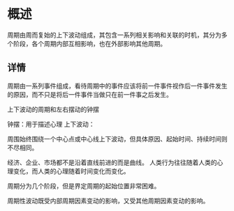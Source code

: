 # 概述
周期由周而复始的上下波动组成，其包含一系列相关影响和关联的时机，其分为多个阶段，各个周期内部互相影响，也在外部影响其他周期。

## 详情
周期由一系列事件组成，看待周期中的事件应该将前一件事件视作后一件事件发生的原因，而不只是将后一件事件当做只在前一件事之后发生。

上下波动的周期和左右摆动的钟摆

钟摆：用于描述心理
上下波动：

周围始终围绕一个中心点或中心线上下波动，但具体原因、起始时间、持续时间则不尽相同。

经济、企业、市场都不是沿着直线前进的而是曲线。
人类行为往往随着人类的心理变化，而人类的心理随着时间变化而变化。

周期分为几个阶段，但是界定周期的起始位置非常困难。

周期性波动既受内部周期因素变动的影响，又受其他周期因素变动的影响。

